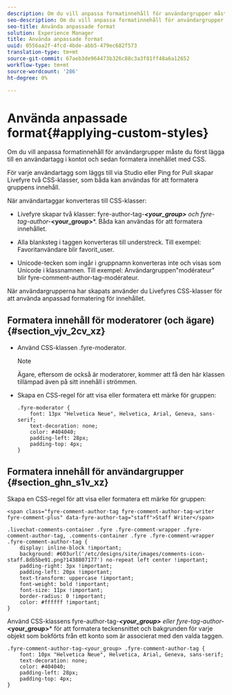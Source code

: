 ```yaml
---
description: Om du vill anpassa formatinnehåll för användargrupper måste du först lägga till en användartagg i kontot och sedan formatera innehållet med CSS.
seo-description: Om du vill anpassa formatinnehåll för användargrupper måste du först lägga till en användartagg i kontot och sedan formatera innehållet med CSS.
seo-title: Använda anpassade format
solution: Experience Manager
title: Använda anpassade format
uuid: 0556aa2f-4fcd-4bde-abb5-479ec682f573
translation-type: tm+mt
source-git-commit: 67aeb3de964473b326c88c3a3f81ff48a6a12652
workflow-type: tm+mt
source-wordcount: '286'
ht-degree: 0%

---
```



# Använda anpassade format{#applying-custom-styles}

Om du vill anpassa formatinnehåll för användargrupper måste du först lägga till en användartagg i kontot och sedan formatera innehållet med CSS.

För varje användartagg som läggs till via Studio eller Ping for Pull skapar Livefyre två CSS-klasser, som båda kan användas för att formatera gruppens innehåll.

När användartaggar konverteras till CSS-klasser:

* Livefyre skapar två klasser: fyre-author-tag-****&lt;your_group>*** och fyre-tag-author-***&lt;your_group>***. Båda kan användas för att formatera innehållet.

* Alla blanksteg i taggen konverteras till understreck. Till exempel: Favoritanvändare blir favorit_user.
* Unicode-tecken som ingår i gruppnamn konverteras inte och visas som Unicode i klassnamnen. Till exempel: Användargruppen&quot;modérateur&quot; blir fyre-comment-author-tag-modérateur.

När användargrupperna har skapats använder du Livefyres CSS-klasser för att använda anpassad formatering för innehållet.

## Formatera innehåll för moderatorer (och ägare) {#section_vjv_2cv_xz}

* Använd CSS-klassen .fyre-moderator.

   >[!NOTE]
   >
   >Ägare, eftersom de också är moderatorer, kommer att få den här klassen tillämpad även på sitt innehåll i strömmen.

* Skapa en CSS-regel för att visa eller formatera ett märke för gruppen:

   ```
   .fyre-moderator { 
       font: 13px "Helvetica Neue", Helvetica, Arial, Geneva, sans-serif; 
       text-decoration: none; 
       color: #404040; 
       padding-left: 28px; 
       padding-top: 4px; 
   }
   ```

## Formatera innehåll för användargrupper {#section_ghn_s1v_xz}

Skapa en CSS-regel för att visa eller formatera ett märke för gruppen:

```
<span class="fyre-comment-author-tag fyre-comment-author-tag-writer fyre-comment-plus" data-fyre-author-tag="staff">Staff Writer</span>
```

```
.livechat-comments-container .fyre .fyre-comment-wrapper .fyre-comment-author-tag, .comments-container .fyre .fyre-comment-wrapper .fyre-comment-author-tag { 
    display: inline-block !important; 
    background: #603url('/etc/designs/site/images/comments-icon-staff.8db5be91.png?1438807177') no-repeat left center !important; 
    padding-right: 3px !important; 
    padding-left: 20px !important; 
    text-transform: uppercase !important; 
    font-weight: bold !important; 
    font-size: 11px !important; 
    border-radius: 0 !important; 
    color: #ffffff !important; 
}
```

Använd CSS-klassens fyre-author-tag-****&lt;your_group>*** eller fyre-tag-author-***&lt;your_group>*** för att formatera teckensnittet och bakgrunden för varje objekt som bokförts från ett konto som är associerat med den valda taggen.

```
.fyre-comment-author-tag-<your_group> .fyre-comment-author-tag { 
    font: 10px "Helvetica Neue", Helvetica, Arial, Geneva, sans-serif; 
    text-decoration: none; 
    color: #404040; 
    padding-left: 28px; 
    padding-top: 4px; 
}
```

